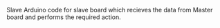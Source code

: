 Slave 
Arduino code for slave board which recieves the data from Master board and performs the required action.


